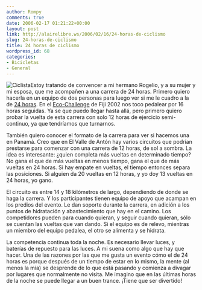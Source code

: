 ```yaml
---
author: Rompy
comments: true
date: 2006-02-17 01:21:22+00:00
layout: post
link: http://alairelibre.ws/2006/02/16/24-horas-de-ciclismo
slug: 24-horas-de-ciclismo
title: 24 horas de ciclismo
wordpress_id: 68
categories:
- Bicicletas
- General
---
```


![Ciclista](http://alairelibre.ws/wp-content/uploads/2006/02/cyclist.gif)Estoy tratando de convencer a mi hermano Rogelio, y a su mujer y mi esposa, que me acompañen a una carrera de 24 horas. Primero quiero hacerla en un equipo de dos personas para luego ver si me le cuadro a la de [24 horas](http://www.24hoursofadrenalin.com). En el [Eco-Challenge](http://en.wikipedia.org/wiki/Eco-Challenge) de Fiji 2002 nos toco pedalear por 16 horas seguidas. Ya se que puedo llegar hasta allá, pero primero quiero probar la vuelta de esta carrera con solo 12 horas de ejercicio semi-continuo, ya que tendríamos que turnarnos.

También quiero conocer el formato de la carrera para ver si hacemos una en Panamá. Creo que en El Valle de Antón hay varios circuitos que podrían prestarse para comenzar con una carrera de 12 horas, de sol a sombra. La idea es interesante: ¿quien completa más vueltas en determinado tiempo? No gana el que de más vueltas en menos tiempo, gana el que de más vueltas en 24 horas. Si hay empate en vueltas, el tiempo entonces separa las posiciones. Si alguien da 20 vueltas en 12 horas, y yo doy 13 vueltas en 24 horas, yo gano.

El circuito es entre 14 y 18 kilómetros de largo, dependiendo de donde se haga la carrera. Y los participantes tienen equipo de apoyo que acampan en los predios del evento. Le dan soporte durante la carrera, en adición a los puntos de hidratación y abastecimiento que hay en el camino. Los competidores pueden para cuando quieran, y seguir cuando quieran, sólo se cuentan las vueltas que van dando. Si el equipo es de relevo, mientras un miembro del equipo pedalea, el otro se alimenta y se hidrata.

La competencia continua toda la noche. Es necesario llevar luces, y baterías de repuesto para las luces. A mi suena como algo que hay que hacer. Una de las razones por las que me gusta un evento cómo el de 24 horas es porque después de un tiempo de estar en lo mismo, la mente (al menos la mía) se desprende de lo que está pasando y comienza a divagar por lugares que normalmente no visita. Me imagino que en las últimas horas de la noche se puede llegar a un buen trance. ¡Tiene que ser divertido!
